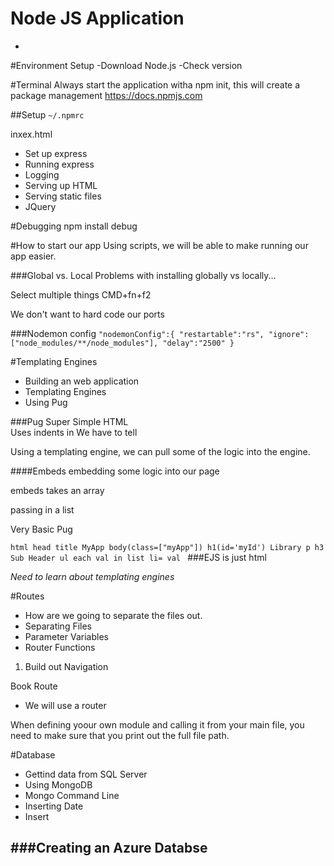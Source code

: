 # Node JS Application
-

#Environment Setup
-Download Node.js
-Check version

#Terminal
Always start the application witha npm init, this will create a package management
https://docs.npmjs.com

##Setup `~/.npmrc`


inxex.html
- Set up express
- Running express
- Logging
- Serving up HTML
- Serving static files
- JQuery


#Debugging
npm install debug

#How to start our app
Using scripts, we will be able to make running our app easier. 

###Global vs. Local
Problems with installing globally vs locally... 

Select multiple things CMD+fn+f2 

We don't want to hard code our ports

###Nodemon config
`"nodemonConfig":{
    "restartable":"rs",
    "ignore":["node_modules/**/node_modules"],
    "delay":"2500"
  }`
  
  
  
#Templating Engines
- Building an web application
- Templating Engines
- Using Pug

###Pug
Super Simple HTML <br>
Uses indents in
We have to tell <br>

Using a templating engine, we can pull some of the logic into the engine.

####Embeds
embedding some logic into our page

embeds takes an array

passing in a list 

Very Basic Pug

`html
    head
        title MyApp
    body(class=["myApp"])
        h1(id='myId') Library
        p
            h3 Sub Header
        ul
            each val in list
                li= val `
###EJS
is just html

*Need to learn about templating engines*


#Routes
- How are we going to separate the files out.
- Separating Files
- Parameter Variables
- Router Functions

1. Build out Navigation

Book Route
- We will use a router 

When defining yoour own module and calling it from your main file, you need to make sure that you print out the full file path.

#Database 
- Gettind data from SQL Server
- Using MongoDB
- Mongo Command Line
- Inserting Date
- Insert

###Creating an Azure Databse
- 